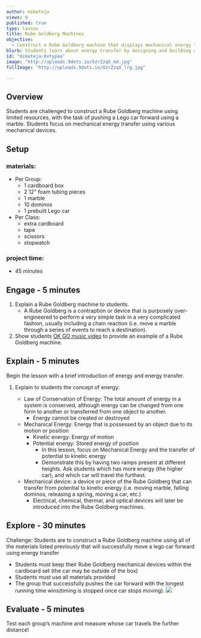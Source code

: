 ```yaml
---
author: miketeja
views: 0
published: true
type: lesson
title: Rube Goldberg Machines
objective: 
  - Construct a Rube Goldberg machine that displays mechanical energy transfer
blurb: Students learn about energy transfer by designing and building a Rube Goldberg machine using simple household objects in order to perform a simple task.
id: "miketeja-Ovtypaa"
image: "http://uploads.9dots.io/OzrZzqX_md.jpg"
fullImage: "http://uploads.9dots.io/OzrZzqX_lrg.jpg"

---
```


## Overview
Students are challenged to construct a Rube Goldberg machine using limited resources, with the task of pushing a Lego car forward using a marble. Students focus on mechanical energy transfer using various mechanical devices. 

## Setup
### materials:
- Per Group:
	- 1 cardboard box
    - 2 12" foam tubing pieces
    - 1 marble
    - 10 dominos
    - 1 prebuilt Lego car
- Per Class:
	- extra cardboard
    - tape
    - scissors
    - stopwatch

### project time:
- 45 minutes

## Engage - 5 minutes
 
1. Explain a Rube Goldberg machine to students. 
	- A Rube Goldberg is a contraption or device that is purposely over-engineered to perform a very simple task in a very complicated fashion, usually including a chain reaction (i.e. move a marble through a series of events to reach a destination).
2. Show students [OK GO music video](https://www.youtube.com/watch?v=qybUFnY7Y8w) to provide an example of a Rube Goldberg machine.

## Explain - 5 minutes
Begin the lesson with a brief introduction of energy and energy transfer.

1. Explain to students the concept of energy:
	
    - Law of Conservation of Energy: The total amount of energy in a system is conserved, although energy can be changed from one form to another or transferred from one object to another. 
		- Energy cannot be created or destroyed 
	- Mechanical Energy: Energy that is possessed by an object due to its motion or position
		- Kinetic energy: Energy of motion
		- Potential energy: Stored energy of position 
			- In this lesson, focus on Mechanical Energy and the transfer of potential to kinetic energy
			- Demonstrate this by having two ramps present at different heights. Ask students which has more energy (the higher car), and which car will travel the furthest.
	- Mechanical device: a device or piece of the Rube Goldberg that can transfer from potential to kinetic energy (i.e. moving marble, falling dominos, releasing a spring, moving a car, etc.)
		- Electrical, chemical, thermal, and optical devices will later be introduced into the Rube Goldberg machines. 

## Explore - 30 minutes
Challenge: Students are to construct a Rube Goldberg machine using all of the materials listed previously that will successfully move a lego car forward using energy transfer
  
- Students must keep their Rube Goldberg mechanical devices within the cardboard set (the car may be outside of the box)
- Students must use all materials provided
- The group that successfully pushes the car forward with the longest running time wins(timing is stopped once car stops moving).
![](http://uploads.9dots.io/OzraJoh_md.jpg) 
## Evaluate - 5 minutes
Test each group’s machine and measure whose car travels the further distance!
